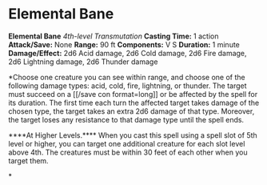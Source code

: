 # Elemental Bane

**Elemental Bane**
_4th-level Transmutation_
**Casting Time:** 1 action
**Attack/Save:** None
**Range:** 90 ft
**Components:** V S
**Duration:** 1 minute
**Damage/Effect:** 2d6 Acid damage, 2d6 Cold damage, 2d6 Fire damage, 2d6 Lightning damage, 2d6 Thunder damage

*Choose one creature you can see within range, and choose one of the following damage types: acid, cold, fire, lightning, or thunder. The target must succeed on a [[/save con format=long]] or be affected by the spell for its duration. The first time each turn the affected target takes damage of the chosen type, the target takes an extra 2d6 damage of that type. Moreover, the target loses any resistance to that damage type until the spell ends.
<p class="s19">****At Higher Levels.**** <span class="p">When you cast this spell using a spell slot of 5th level or higher, you can target one additional creature for each slot level above 4th. The </span>creatures must be within 30 feet of each other when you target them.</p>*